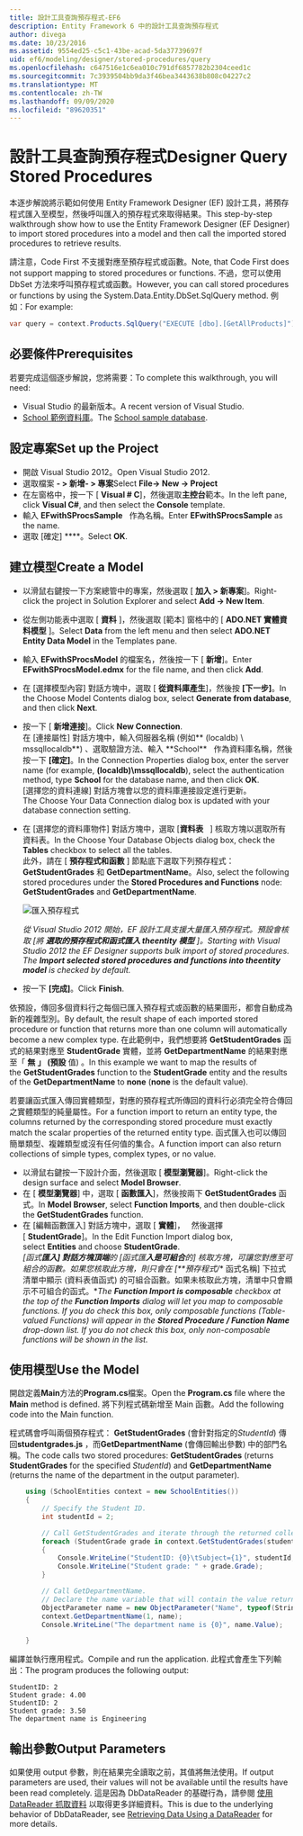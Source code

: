 ```yaml
---
title: 設計工具查詢預存程式-EF6
description: Entity Framework 6 中的設計工具查詢預存程式
author: divega
ms.date: 10/23/2016
ms.assetid: 9554ed25-c5c1-43be-acad-5da37739697f
uid: ef6/modeling/designer/stored-procedures/query
ms.openlocfilehash: c647516e1c6ea010c791df6857782b2304ceed1c
ms.sourcegitcommit: 7c3939504bb9da3f46bea3443638b808c04227c2
ms.translationtype: MT
ms.contentlocale: zh-TW
ms.lasthandoff: 09/09/2020
ms.locfileid: "89620351"
---
```

# <a name="designer-query-stored-procedures"></a><span data-ttu-id="8ed81-103">設計工具查詢預存程式</span><span class="sxs-lookup"><span data-stu-id="8ed81-103">Designer Query Stored Procedures</span></span>
<span data-ttu-id="8ed81-104">本逐步解說將示範如何使用 Entity Framework Designer (EF) 設計工具，將預存程式匯入至模型，然後呼叫匯入的預存程式來取得結果。</span><span class="sxs-lookup"><span data-stu-id="8ed81-104">This step-by-step walkthrough show how to use the Entity Framework Designer (EF Designer) to import stored procedures into a model and then call the imported stored procedures to retrieve results.</span></span> 

<span data-ttu-id="8ed81-105">請注意，Code First 不支援對應至預存程式或函數。</span><span class="sxs-lookup"><span data-stu-id="8ed81-105">Note, that Code First does not support mapping to stored procedures or functions.</span></span> <span data-ttu-id="8ed81-106">不過，您可以使用 DbSet 方法來呼叫預存程式或函數。</span><span class="sxs-lookup"><span data-stu-id="8ed81-106">However, you can call stored procedures or functions by using the System.Data.Entity.DbSet.SqlQuery method.</span></span> <span data-ttu-id="8ed81-107">例如：</span><span class="sxs-lookup"><span data-stu-id="8ed81-107">For example:</span></span>
``` csharp
var query = context.Products.SqlQuery("EXECUTE [dbo].[GetAllProducts]")`;
```

## <a name="prerequisites"></a><span data-ttu-id="8ed81-108">必要條件</span><span class="sxs-lookup"><span data-stu-id="8ed81-108">Prerequisites</span></span>

<span data-ttu-id="8ed81-109">若要完成這個逐步解說，您將需要：</span><span class="sxs-lookup"><span data-stu-id="8ed81-109">To complete this walkthrough, you will need:</span></span>

- <span data-ttu-id="8ed81-110">Visual Studio 的最新版本。</span><span class="sxs-lookup"><span data-stu-id="8ed81-110">A recent version of Visual Studio.</span></span>
- <span data-ttu-id="8ed81-111">[School 範例資料庫](xref:ef6/resources/school-database)。</span><span class="sxs-lookup"><span data-stu-id="8ed81-111">The [School sample database](xref:ef6/resources/school-database).</span></span>

## <a name="set-up-the-project"></a><span data-ttu-id="8ed81-112">設定專案</span><span class="sxs-lookup"><span data-stu-id="8ed81-112">Set up the Project</span></span>

-   <span data-ttu-id="8ed81-113">開啟 Visual Studio 2012。</span><span class="sxs-lookup"><span data-stu-id="8ed81-113">Open Visual Studio 2012.</span></span>
-   <span data-ttu-id="8ed81-114">選取檔案 **- &gt; 新增- &gt; 專案**</span><span class="sxs-lookup"><span data-stu-id="8ed81-114">Select **File-&gt; New -&gt; Project**</span></span>
-   <span data-ttu-id="8ed81-115">在左窗格中，按一下 [ **Visual \# C**]，然後選取**主控台**範本。</span><span class="sxs-lookup"><span data-stu-id="8ed81-115">In the left pane, click **Visual C\#**, and then select the **Console** template.</span></span>
-   <span data-ttu-id="8ed81-116">輸入 **EFwithSProcsSample**   作為名稱。</span><span class="sxs-lookup"><span data-stu-id="8ed81-116">Enter **EFwithSProcsSample** as the name.</span></span>
-   <span data-ttu-id="8ed81-117">選取 [確定] \*\*\*\*。</span><span class="sxs-lookup"><span data-stu-id="8ed81-117">Select **OK**.</span></span>

## <a name="create-a-model"></a><span data-ttu-id="8ed81-118">建立模型</span><span class="sxs-lookup"><span data-stu-id="8ed81-118">Create a Model</span></span>

-   <span data-ttu-id="8ed81-119">以滑鼠右鍵按一下方案總管中的專案，然後選取 [ **加入 &gt; 新專案**]。</span><span class="sxs-lookup"><span data-stu-id="8ed81-119">Right-click the project in Solution Explorer and select **Add -&gt; New Item**.</span></span>
-   <span data-ttu-id="8ed81-120">從左側功能表中選取 [ **資料** ]，然後選取 [範本] 窗格中的 [ **ADO.NET 實體資料模型** ]。</span><span class="sxs-lookup"><span data-stu-id="8ed81-120">Select **Data** from the left menu and then select **ADO.NET Entity Data Model** in the Templates pane.</span></span>
-   <span data-ttu-id="8ed81-121">輸入 **EFwithSProcsModel** 的檔案名，然後按一下 [ **新增**]。</span><span class="sxs-lookup"><span data-stu-id="8ed81-121">Enter **EFwithSProcsModel.edmx** for the file name, and then click **Add**.</span></span>
-   <span data-ttu-id="8ed81-122">在 [選擇模型內容] 對話方塊中，選取 [ **從資料庫產生**]，然後按 **[下一步]**。</span><span class="sxs-lookup"><span data-stu-id="8ed81-122">In the Choose Model Contents dialog box, select **Generate from database**, and then click **Next**.</span></span>
-   <span data-ttu-id="8ed81-123">按一下 [ **新增連接**]。</span><span class="sxs-lookup"><span data-stu-id="8ed81-123">Click **New Connection**.</span></span>  
    <span data-ttu-id="8ed81-124">在 [連接屬性] 對話方塊中，輸入伺服器名稱 (例如\*\* (localdb) \\ mssqllocaldb**) 、選取驗證方法、輸入 **School\*\*   作為資料庫名稱，然後按一下 **[確定]**。</span><span class="sxs-lookup"><span data-stu-id="8ed81-124">In the Connection Properties dialog box, enter the server name (for example, **(localdb)\\mssqllocaldb**), select the authentication method, type **School** for the database name, and then click **OK**.</span></span>  
    <span data-ttu-id="8ed81-125">[選擇您的資料連線] 對話方塊會以您的資料庫連接設定進行更新。</span><span class="sxs-lookup"><span data-stu-id="8ed81-125">The Choose Your Data Connection dialog box is updated with your database connection setting.</span></span>
-   <span data-ttu-id="8ed81-126">在 [選擇您的資料庫物件] 對話方塊中，選取 [**資料表**   ] 核取方塊以選取所有資料表。</span><span class="sxs-lookup"><span data-stu-id="8ed81-126">In the Choose Your Database Objects dialog box, check the **Tables** checkbox to select all the tables.</span></span>  
    <span data-ttu-id="8ed81-127">此外，請在 [ **預存程式和函數** ] 節點底下選取下列預存程式： **GetStudentGrades** 和 **GetDepartmentName**。</span><span class="sxs-lookup"><span data-stu-id="8ed81-127">Also, select the following stored procedures under the **Stored Procedures and Functions** node: **GetStudentGrades** and **GetDepartmentName**.</span></span> 

    ![匯入預存程式](~/ef6/media/import.jpg)

    <span data-ttu-id="8ed81-129">*從 Visual Studio 2012 開始，EF 設計工具支援大量匯入預存程式。預設會核取 [將 **選取的預存程式和函式匯入 theentity 模型** ]。*</span><span class="sxs-lookup"><span data-stu-id="8ed81-129">*Starting with Visual Studio 2012 the EF Designer supports bulk import of stored procedures. The **Import selected stored procedures and functions into theentity model** is checked by default.*</span></span>
-   <span data-ttu-id="8ed81-130">按一下 **[完成]**。</span><span class="sxs-lookup"><span data-stu-id="8ed81-130">Click **Finish**.</span></span>

<span data-ttu-id="8ed81-131">依預設，傳回多個資料行之每個已匯入預存程式或函數的結果圖形，都會自動成為新的複雜型別。</span><span class="sxs-lookup"><span data-stu-id="8ed81-131">By default, the result shape of each imported stored procedure or function that returns more than one column will automatically become a new complex type.</span></span> <span data-ttu-id="8ed81-132">在此範例中，我們想要將 **GetStudentGrades** 函式的結果對應至 **StudentGrade** 實體，並將 **GetDepartmentName** 的結果對應至「 **無** **」 (預設** 值) 。</span><span class="sxs-lookup"><span data-stu-id="8ed81-132">In this example we want to map the results of the **GetStudentGrades** function to the **StudentGrade** entity and the results of the **GetDepartmentName** to **none** (**none** is the default value).</span></span>

<span data-ttu-id="8ed81-133">若要讓函式匯入傳回實體類型，對應的預存程式所傳回的資料行必須完全符合傳回之實體類型的純量屬性。</span><span class="sxs-lookup"><span data-stu-id="8ed81-133">For a function import to return an entity type, the columns returned by the corresponding stored procedure must exactly match the scalar properties of the returned entity type.</span></span> <span data-ttu-id="8ed81-134">函式匯入也可以傳回簡單類型、複雜類型或沒有任何值的集合。</span><span class="sxs-lookup"><span data-stu-id="8ed81-134">A function import can also return collections of simple types, complex types, or no value.</span></span>

-   <span data-ttu-id="8ed81-135">以滑鼠右鍵按一下設計介面，然後選取 [ **模型瀏覽器**]。</span><span class="sxs-lookup"><span data-stu-id="8ed81-135">Right-click the design surface and select **Model Browser**.</span></span>
-   <span data-ttu-id="8ed81-136">在 [ **模型瀏覽器**] 中，選取 [ **函數匯入**]，然後按兩下 **GetStudentGrades** 函式。</span><span class="sxs-lookup"><span data-stu-id="8ed81-136">In **Model Browser**, select **Function Imports**, and then double-click the **GetStudentGrades** function.</span></span>
-   <span data-ttu-id="8ed81-137">在 [編輯函數匯入] 對話方塊中，選取 [ **實體**]，   然後選擇 [ **StudentGrade**]。</span><span class="sxs-lookup"><span data-stu-id="8ed81-137">In the Edit Function Import dialog box, select **Entities** and choose **StudentGrade**.</span></span>  
    <span data-ttu-id="8ed81-138">*[函式**匯入] 對話方塊頂端**的 [函式匯**入是可組合**的] 核取方塊，可讓您對應至可組合的函數。如果您核取此方塊，則只會在 [\*\*預存程式/*\* 函式名稱] 下拉式清單中顯示 (資料表值函式) 的可組合函數。如果未核取此方塊，清單中只會顯示不可組合的函式。\*</span><span class="sxs-lookup"><span data-stu-id="8ed81-138">*The **Function Import is composable** checkbox at the top of the **Function Imports** dialog will let you map to composable functions. If you do check this box, only composable functions (Table-valued Functions) will appear in the **Stored Procedure / Function Name** drop-down list. If you do not check this box, only non-composable functions will be shown in the list.*</span></span>

## <a name="use-the-model"></a><span data-ttu-id="8ed81-139">使用模型</span><span class="sxs-lookup"><span data-stu-id="8ed81-139">Use the Model</span></span>

<span data-ttu-id="8ed81-140">開啟定義**Main**方法的**Program.cs**檔案。</span><span class="sxs-lookup"><span data-stu-id="8ed81-140">Open the **Program.cs** file where the **Main** method is defined.</span></span> <span data-ttu-id="8ed81-141">將下列程式碼新增至 Main 函數。</span><span class="sxs-lookup"><span data-stu-id="8ed81-141">Add the following code into the Main function.</span></span>

<span data-ttu-id="8ed81-142">程式碼會呼叫兩個預存程式： **GetStudentGrades** (會針對指定的*StudentId*) 傳回**studentgrades.js** ，而**GetDepartmentName** (會傳回輸出參數) 中的部門名稱。</span><span class="sxs-lookup"><span data-stu-id="8ed81-142">The code calls two stored procedures: **GetStudentGrades** (returns **StudentGrades** for the specified *StudentId*) and **GetDepartmentName** (returns the name of the department in the output parameter).</span></span>  

``` csharp
    using (SchoolEntities context = new SchoolEntities())
    {
        // Specify the Student ID.
        int studentId = 2;

        // Call GetStudentGrades and iterate through the returned collection.
        foreach (StudentGrade grade in context.GetStudentGrades(studentId))
        {
            Console.WriteLine("StudentID: {0}\tSubject={1}", studentId, grade.Subject);
            Console.WriteLine("Student grade: " + grade.Grade);
        }

        // Call GetDepartmentName.
        // Declare the name variable that will contain the value returned by the output parameter.
        ObjectParameter name = new ObjectParameter("Name", typeof(String));
        context.GetDepartmentName(1, name);
        Console.WriteLine("The department name is {0}", name.Value);

    }
```

<span data-ttu-id="8ed81-143">編譯並執行應用程式。</span><span class="sxs-lookup"><span data-stu-id="8ed81-143">Compile and run the application.</span></span> <span data-ttu-id="8ed81-144">此程式會產生下列輸出：</span><span class="sxs-lookup"><span data-stu-id="8ed81-144">The program produces the following output:</span></span>

```console
StudentID: 2
Student grade: 4.00
StudentID: 2
Student grade: 3.50
The department name is Engineering
```

<a name="output-parameters"></a><span data-ttu-id="8ed81-145">輸出參數</span><span class="sxs-lookup"><span data-stu-id="8ed81-145">Output Parameters</span></span>
-----------------

<span data-ttu-id="8ed81-146">如果使用 output 參數，則在結果完全讀取之前，其值將無法使用。</span><span class="sxs-lookup"><span data-stu-id="8ed81-146">If output parameters are used, their values will not be available until the results have been read completely.</span></span> <span data-ttu-id="8ed81-147">這是因為 DbDataReader 的基礎行為，請參閱 [使用 DataReader 抓取資料](https://go.microsoft.com/fwlink/?LinkID=398589) 以取得更多詳細資料。</span><span class="sxs-lookup"><span data-stu-id="8ed81-147">This is due to the underlying behavior of DbDataReader, see [Retrieving Data Using a DataReader](https://go.microsoft.com/fwlink/?LinkID=398589) for more details.</span></span>
